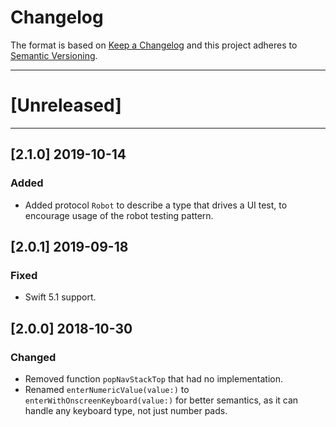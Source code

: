 # Changelog

The format is based on [Keep a Changelog](http://keepachangelog.com/en/1.0.0/) and this project adheres to [Semantic Versioning](http://semver.org/spec/v2.0.0.html).

---

# [Unreleased]

---

## [2.1.0] 2019-10-14

### Added

- Added protocol `Robot` to describe a type that drives a UI test, to encourage usage of the robot testing pattern.

## [2.0.1] 2019-09-18

### Fixed

- Swift 5.1 support.

## [2.0.0] 2018-10-30

### Changed

- Removed function `popNavStackTop` that had no implementation.
- Renamed `enterNumericValue(value:)` to `enterWithOnscreenKeyboard(value:)` for better semantics, as it can handle any keyboard type, not just number pads.
